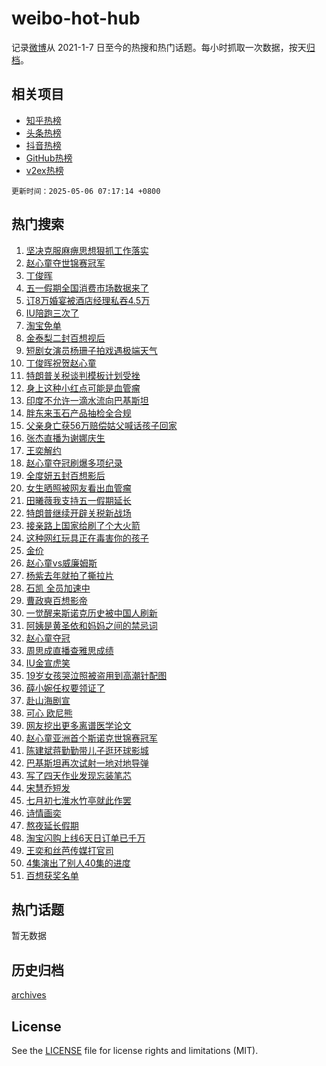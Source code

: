 # weibo-hot-hub

记录[微博](https://www.weibo.com)从 2021-1-7 日至今的热搜和热门话题。每小时抓取一次数据，按天[归档](archives)。

## 相关项目

- [知乎热榜](https://github.com/lonnyzhang423/zhihu-hot-hub)
- [头条热榜](https://github.com/lonnyzhang423/toutiao-hot-hub)
- [抖音热榜](https://github.com/lonnyzhang423/douyin-hot-hub)
- [GitHub热榜](https://github.com/lonnyzhang423/github-hot-hub)
- [v2ex热榜](https://github.com/lonnyzhang423/v2ex-hot-hub)


`更新时间：2025-05-06 07:17:14 +0800`

## 热门搜索

1. [坚决克服麻痹思想狠抓工作落实](https://m.weibo.cn/search?containerid=100103type%3D1%26t%3D10%26q%3D%23%E5%9D%9A%E5%86%B3%E5%85%8B%E6%9C%8D%E9%BA%BB%E7%97%B9%E6%80%9D%E6%83%B3%E7%8B%A0%E6%8A%93%E5%B7%A5%E4%BD%9C%E8%90%BD%E5%AE%9E%23&stream_entry_id=51&isnewpage=1&extparam=seat%3D1%26c_type%3D51%26q%3D%2523%25E5%259D%259A%25E5%2586%25B3%25E5%2585%258B%25E6%259C%258D%25E9%25BA%25BB%25E7%2597%25B9%25E6%2580%259D%25E6%2583%25B3%25E7%258B%25A0%25E6%258A%2593%25E5%25B7%25A5%25E4%25BD%259C%25E8%2590%25BD%25E5%25AE%259E%2523%26dgr%3D0%26pos%3D0%26stream_entry_id%3D51%26filter_type%3Drealtimehot%26cate%3D10103%26display_time%3D1746487033%26pre_seqid%3D17464870335710274343717)
1. [赵心童夺世锦赛冠军](https://m.weibo.cn/search?containerid=100103type%3D1%26t%3D10%26q%3D%23%E8%B5%B5%E5%BF%83%E7%AB%A5%E5%A4%BA%E4%B8%96%E9%94%A6%E8%B5%9B%E5%86%A0%E5%86%9B%23&stream_entry_id=31&isnewpage=1&extparam=seat%3D1%26c_type%3D31%26pos%3D0%26cate%3D5001%26lcate%3D5001%26flag%3D2%26stream_entry_id%3D31%26realpos%3D1%26dgr%3D0%26q%3D%2523%25E8%25B5%25B5%25E5%25BF%2583%25E7%25AB%25A5%25E5%25A4%25BA%25E4%25B8%2596%25E9%2594%25A6%25E8%25B5%259B%25E5%2586%25A0%25E5%2586%259B%2523%26filter_type%3Drealtimehot%26band_rank%3D1%26display_time%3D1746487033%26pre_seqid%3D17464870335710274343717)
1. [丁俊晖](https://m.weibo.cn/search?containerid=100103type%3D1%26t%3D10%26q%3D%E4%B8%81%E4%BF%8A%E6%99%96&stream_entry_id=31&isnewpage=1&extparam=seat%3D1%26c_type%3D31%26pos%3D1%26cate%3D5001%26lcate%3D5001%26flag%3D2%26stream_entry_id%3D31%26realpos%3D2%26dgr%3D0%26q%3D%25E4%25B8%2581%25E4%25BF%258A%25E6%2599%2596%26filter_type%3Drealtimehot%26band_rank%3D2%26display_time%3D1746487033%26pre_seqid%3D17464870335710274343717)
1. [五一假期全国消费市场数据来了](https://m.weibo.cn/search?containerid=100103type%3D1%26t%3D10%26q%3D%23%E4%BA%94%E4%B8%80%E5%81%87%E6%9C%9F%E5%85%A8%E5%9B%BD%E6%B6%88%E8%B4%B9%E5%B8%82%E5%9C%BA%E6%95%B0%E6%8D%AE%E6%9D%A5%E4%BA%86%23&stream_entry_id=31&isnewpage=1&extparam=seat%3D1%26c_type%3D31%26pos%3D2%26cate%3D5001%26lcate%3D5001%26flag%3D0%26stream_entry_id%3D31%26realpos%3D3%26dgr%3D0%26q%3D%2523%25E4%25BA%2594%25E4%25B8%2580%25E5%2581%2587%25E6%259C%259F%25E5%2585%25A8%25E5%259B%25BD%25E6%25B6%2588%25E8%25B4%25B9%25E5%25B8%2582%25E5%259C%25BA%25E6%2595%25B0%25E6%258D%25AE%25E6%259D%25A5%25E4%25BA%2586%2523%26filter_type%3Drealtimehot%26band_rank%3D3%26display_time%3D1746487033%26pre_seqid%3D17464870335710274343717)
1. [订8万婚宴被酒店经理私吞4.5万](https://m.weibo.cn/search?containerid=100103type%3D1%26t%3D10%26q%3D%23%E8%AE%A28%E4%B8%87%E5%A9%9A%E5%AE%B4%E8%A2%AB%E9%85%92%E5%BA%97%E7%BB%8F%E7%90%86%E7%A7%81%E5%90%9E4.5%E4%B8%87%23&stream_entry_id=31&isnewpage=1&extparam=seat%3D1%26c_type%3D31%26pos%3D3%26cate%3D5001%26lcate%3D5001%26flag%3D0%26stream_entry_id%3D31%26realpos%3D4%26dgr%3D0%26q%3D%2523%25E8%25AE%25A28%25E4%25B8%2587%25E5%25A9%259A%25E5%25AE%25B4%25E8%25A2%25AB%25E9%2585%2592%25E5%25BA%2597%25E7%25BB%258F%25E7%2590%2586%25E7%25A7%2581%25E5%2590%259E4.5%25E4%25B8%2587%2523%26filter_type%3Drealtimehot%26band_rank%3D4%26display_time%3D1746487033%26pre_seqid%3D17464870335710274343717)
1. [IU陪跑三次了](https://m.weibo.cn/search?containerid=100103type%3D1%26t%3D10%26q%3D%23IU%E9%99%AA%E8%B7%91%E4%B8%89%E6%AC%A1%E4%BA%86%23&stream_entry_id=31&isnewpage=1&extparam=seat%3D1%26c_type%3D31%26pos%3D4%26cate%3D5001%26lcate%3D5001%26flag%3D2%26stream_entry_id%3D31%26realpos%3D5%26dgr%3D0%26q%3D%2523IU%25E9%2599%25AA%25E8%25B7%2591%25E4%25B8%2589%25E6%25AC%25A1%25E4%25BA%2586%2523%26filter_type%3Drealtimehot%26band_rank%3D5%26display_time%3D1746487033%26pre_seqid%3D17464870335710274343717)
1. [淘宝免单](https://m.weibo.cn/search?containerid=100103type%3D1%26t%3D10%26q%3D%E6%B7%98%E5%AE%9D%E5%85%8D%E5%8D%95&stream_entry_id=31&isnewpage=1&extparam=seat%3D1%26c_type%3D31%26pos%3D5%26cate%3D5001%26lcate%3D5001%26flag%3D0%26stream_entry_id%3D31%26realpos%3D6%26dgr%3D0%26q%3D%25E6%25B7%2598%25E5%25AE%259D%25E5%2585%258D%25E5%258D%2595%26filter_type%3Drealtimehot%26band_rank%3D6%26display_time%3D1746487033%26pre_seqid%3D17464870335710274343717)
1. [金泰梨二封百想视后](https://m.weibo.cn/search?containerid=100103type%3D1%26t%3D10%26q%3D%23%E9%87%91%E6%B3%B0%E6%A2%A8%E4%BA%8C%E5%B0%81%E7%99%BE%E6%83%B3%E8%A7%86%E5%90%8E%23&stream_entry_id=31&isnewpage=1&extparam=seat%3D1%26c_type%3D31%26pos%3D6%26cate%3D5001%26lcate%3D5001%26flag%3D0%26stream_entry_id%3D31%26realpos%3D7%26dgr%3D0%26q%3D%2523%25E9%2587%2591%25E6%25B3%25B0%25E6%25A2%25A8%25E4%25BA%258C%25E5%25B0%2581%25E7%2599%25BE%25E6%2583%25B3%25E8%25A7%2586%25E5%2590%258E%2523%26filter_type%3Drealtimehot%26band_rank%3D7%26display_time%3D1746487033%26pre_seqid%3D17464870335710274343717)
1. [短剧女演员杨珊子拍戏遇极端天气](https://m.weibo.cn/search?containerid=100103type%3D1%26t%3D10%26q%3D%23%E7%9F%AD%E5%89%A7%E5%A5%B3%E6%BC%94%E5%91%98%E6%9D%A8%E7%8F%8A%E5%AD%90%E6%8B%8D%E6%88%8F%E9%81%87%E6%9E%81%E7%AB%AF%E5%A4%A9%E6%B0%94%23&stream_entry_id=31&isnewpage=1&extparam=seat%3D1%26c_type%3D31%26pos%3D7%26cate%3D5001%26lcate%3D5001%26flag%3D2%26stream_entry_id%3D31%26realpos%3D8%26dgr%3D0%26q%3D%2523%25E7%259F%25AD%25E5%2589%25A7%25E5%25A5%25B3%25E6%25BC%2594%25E5%2591%2598%25E6%259D%25A8%25E7%258F%258A%25E5%25AD%2590%25E6%258B%258D%25E6%2588%258F%25E9%2581%2587%25E6%259E%2581%25E7%25AB%25AF%25E5%25A4%25A9%25E6%25B0%2594%2523%26filter_type%3Drealtimehot%26band_rank%3D8%26display_time%3D1746487033%26pre_seqid%3D17464870335710274343717)
1. [丁俊晖祝贺赵心童](https://m.weibo.cn/search?containerid=100103type%3D1%26t%3D10%26q%3D%E4%B8%81%E4%BF%8A%E6%99%96%E7%A5%9D%E8%B4%BA%E8%B5%B5%E5%BF%83%E7%AB%A5&stream_entry_id=31&isnewpage=1&extparam=seat%3D1%26c_type%3D31%26pos%3D8%26cate%3D5001%26lcate%3D5001%26flag%3D1%26stream_entry_id%3D31%26realpos%3D9%26dgr%3D0%26q%3D%25E4%25B8%2581%25E4%25BF%258A%25E6%2599%2596%25E7%25A5%259D%25E8%25B4%25BA%25E8%25B5%25B5%25E5%25BF%2583%25E7%25AB%25A5%26filter_type%3Drealtimehot%26band_rank%3D9%26display_time%3D1746487033%26pre_seqid%3D17464870335710274343717)
1. [特朗普关税谈判模板计划受挫](https://m.weibo.cn/search?containerid=100103type%3D1%26t%3D10%26q%3D%23%E7%89%B9%E6%9C%97%E6%99%AE%E5%85%B3%E7%A8%8E%E8%B0%88%E5%88%A4%E6%A8%A1%E6%9D%BF%E8%AE%A1%E5%88%92%E5%8F%97%E6%8C%AB%23&stream_entry_id=31&isnewpage=1&extparam=seat%3D1%26c_type%3D31%26pos%3D9%26cate%3D5001%26lcate%3D5001%26flag%3D1%26stream_entry_id%3D31%26realpos%3D10%26dgr%3D0%26q%3D%2523%25E7%2589%25B9%25E6%259C%2597%25E6%2599%25AE%25E5%2585%25B3%25E7%25A8%258E%25E8%25B0%2588%25E5%2588%25A4%25E6%25A8%25A1%25E6%259D%25BF%25E8%25AE%25A1%25E5%2588%2592%25E5%258F%2597%25E6%258C%25AB%2523%26filter_type%3Drealtimehot%26band_rank%3D10%26display_time%3D1746487033%26pre_seqid%3D17464870335710274343717)
1. [身上这种小红点可能是血管瘤](https://m.weibo.cn/search?containerid=100103type%3D1%26t%3D10%26q%3D%23%E8%BA%AB%E4%B8%8A%E8%BF%99%E7%A7%8D%E5%B0%8F%E7%BA%A2%E7%82%B9%E5%8F%AF%E8%83%BD%E6%98%AF%E8%A1%80%E7%AE%A1%E7%98%A4%23&stream_entry_id=31&isnewpage=1&extparam=seat%3D1%26c_type%3D31%26pos%3D10%26cate%3D5001%26lcate%3D5001%26flag%3D0%26stream_entry_id%3D31%26realpos%3D11%26dgr%3D0%26q%3D%2523%25E8%25BA%25AB%25E4%25B8%258A%25E8%25BF%2599%25E7%25A7%258D%25E5%25B0%258F%25E7%25BA%25A2%25E7%2582%25B9%25E5%258F%25AF%25E8%2583%25BD%25E6%2598%25AF%25E8%25A1%2580%25E7%25AE%25A1%25E7%2598%25A4%2523%26filter_type%3Drealtimehot%26band_rank%3D11%26display_time%3D1746487033%26pre_seqid%3D17464870335710274343717)
1. [印度不允许一滴水流向巴基斯坦](https://m.weibo.cn/search?containerid=100103type%3D1%26t%3D10%26q%3D%23%E5%8D%B0%E5%BA%A6%E4%B8%8D%E5%85%81%E8%AE%B8%E4%B8%80%E6%BB%B4%E6%B0%B4%E6%B5%81%E5%90%91%E5%B7%B4%E5%9F%BA%E6%96%AF%E5%9D%A6%23&stream_entry_id=31&isnewpage=1&extparam=seat%3D1%26c_type%3D31%26pos%3D11%26cate%3D5001%26lcate%3D5001%26flag%3D2%26stream_entry_id%3D31%26realpos%3D12%26dgr%3D0%26q%3D%2523%25E5%258D%25B0%25E5%25BA%25A6%25E4%25B8%258D%25E5%2585%2581%25E8%25AE%25B8%25E4%25B8%2580%25E6%25BB%25B4%25E6%25B0%25B4%25E6%25B5%2581%25E5%2590%2591%25E5%25B7%25B4%25E5%259F%25BA%25E6%2596%25AF%25E5%259D%25A6%2523%26filter_type%3Drealtimehot%26band_rank%3D12%26display_time%3D1746487033%26pre_seqid%3D17464870335710274343717)
1. [胖东来玉石产品抽检全合规](https://m.weibo.cn/search?containerid=100103type%3D1%26t%3D10%26q%3D%23%E8%83%96%E4%B8%9C%E6%9D%A5%E7%8E%89%E7%9F%B3%E4%BA%A7%E5%93%81%E6%8A%BD%E6%A3%80%E5%85%A8%E5%90%88%E8%A7%84%23&stream_entry_id=31&isnewpage=1&extparam=seat%3D1%26c_type%3D31%26pos%3D12%26cate%3D5001%26lcate%3D5001%26flag%3D0%26stream_entry_id%3D31%26realpos%3D13%26dgr%3D0%26q%3D%2523%25E8%2583%2596%25E4%25B8%259C%25E6%259D%25A5%25E7%258E%2589%25E7%259F%25B3%25E4%25BA%25A7%25E5%2593%2581%25E6%258A%25BD%25E6%25A3%2580%25E5%2585%25A8%25E5%2590%2588%25E8%25A7%2584%2523%26filter_type%3Drealtimehot%26band_rank%3D13%26display_time%3D1746487033%26pre_seqid%3D17464870335710274343717)
1. [父亲身亡获56万赔偿姑父喊话孩子回家](https://m.weibo.cn/search?containerid=100103type%3D1%26t%3D10%26q%3D%23%E7%88%B6%E4%BA%B2%E8%BA%AB%E4%BA%A1%E8%8E%B756%E4%B8%87%E8%B5%94%E5%81%BF%E5%A7%91%E7%88%B6%E5%96%8A%E8%AF%9D%E5%AD%A9%E5%AD%90%E5%9B%9E%E5%AE%B6%23&stream_entry_id=31&isnewpage=1&extparam=seat%3D1%26c_type%3D31%26pos%3D13%26cate%3D5001%26lcate%3D5001%26flag%3D0%26stream_entry_id%3D31%26realpos%3D14%26dgr%3D0%26q%3D%2523%25E7%2588%25B6%25E4%25BA%25B2%25E8%25BA%25AB%25E4%25BA%25A1%25E8%258E%25B756%25E4%25B8%2587%25E8%25B5%2594%25E5%2581%25BF%25E5%25A7%2591%25E7%2588%25B6%25E5%2596%258A%25E8%25AF%259D%25E5%25AD%25A9%25E5%25AD%2590%25E5%259B%259E%25E5%25AE%25B6%2523%26filter_type%3Drealtimehot%26band_rank%3D14%26display_time%3D1746487033%26pre_seqid%3D17464870335710274343717)
1. [张杰直播为谢娜庆生](https://m.weibo.cn/search?containerid=100103type%3D1%26t%3D10%26q%3D%23%E5%BC%A0%E6%9D%B0%E7%9B%B4%E6%92%AD%E4%B8%BA%E8%B0%A2%E5%A8%9C%E5%BA%86%E7%94%9F%23&stream_entry_id=31&isnewpage=1&extparam=seat%3D1%26c_type%3D31%26pos%3D14%26cate%3D5001%26lcate%3D5001%26flag%3D1%26stream_entry_id%3D31%26realpos%3D15%26dgr%3D0%26q%3D%2523%25E5%25BC%25A0%25E6%259D%25B0%25E7%259B%25B4%25E6%2592%25AD%25E4%25B8%25BA%25E8%25B0%25A2%25E5%25A8%259C%25E5%25BA%2586%25E7%2594%259F%2523%26filter_type%3Drealtimehot%26band_rank%3D15%26display_time%3D1746487033%26pre_seqid%3D17464870335710274343717)
1. [王奕解约](https://m.weibo.cn/search?containerid=100103type%3D1%26t%3D10%26q%3D%23%E7%8E%8B%E5%A5%95%E8%A7%A3%E7%BA%A6%23&stream_entry_id=31&isnewpage=1&extparam=seat%3D1%26c_type%3D31%26pos%3D15%26cate%3D5001%26lcate%3D5001%26flag%3D0%26stream_entry_id%3D31%26realpos%3D16%26dgr%3D0%26q%3D%2523%25E7%258E%258B%25E5%25A5%2595%25E8%25A7%25A3%25E7%25BA%25A6%2523%26filter_type%3Drealtimehot%26band_rank%3D16%26display_time%3D1746487033%26pre_seqid%3D17464870335710274343717)
1. [赵心童夺冠刷爆多项纪录](https://m.weibo.cn/search?containerid=100103type%3D1%26t%3D10%26q%3D%23%E8%B5%B5%E5%BF%83%E7%AB%A5%E5%A4%BA%E5%86%A0%E5%88%B7%E7%88%86%E5%A4%9A%E9%A1%B9%E7%BA%AA%E5%BD%95%23&stream_entry_id=31&isnewpage=1&extparam=seat%3D1%26c_type%3D31%26pos%3D16%26cate%3D5001%26lcate%3D5001%26flag%3D1%26stream_entry_id%3D31%26realpos%3D17%26dgr%3D0%26q%3D%2523%25E8%25B5%25B5%25E5%25BF%2583%25E7%25AB%25A5%25E5%25A4%25BA%25E5%2586%25A0%25E5%2588%25B7%25E7%2588%2586%25E5%25A4%259A%25E9%25A1%25B9%25E7%25BA%25AA%25E5%25BD%2595%2523%26filter_type%3Drealtimehot%26band_rank%3D17%26display_time%3D1746487033%26pre_seqid%3D17464870335710274343717)
1. [全度妍五封百想影后](https://m.weibo.cn/search?containerid=100103type%3D1%26t%3D10%26q%3D%23%E5%85%A8%E5%BA%A6%E5%A6%8D%E4%BA%94%E5%B0%81%E7%99%BE%E6%83%B3%E5%BD%B1%E5%90%8E%23&stream_entry_id=31&isnewpage=1&extparam=seat%3D1%26c_type%3D31%26pos%3D17%26cate%3D5001%26lcate%3D5001%26flag%3D0%26stream_entry_id%3D31%26realpos%3D18%26dgr%3D0%26q%3D%2523%25E5%2585%25A8%25E5%25BA%25A6%25E5%25A6%258D%25E4%25BA%2594%25E5%25B0%2581%25E7%2599%25BE%25E6%2583%25B3%25E5%25BD%25B1%25E5%2590%258E%2523%26filter_type%3Drealtimehot%26band_rank%3D18%26display_time%3D1746487033%26pre_seqid%3D17464870335710274343717)
1. [女生晒照被网友看出血管瘤](https://m.weibo.cn/search?containerid=100103type%3D1%26t%3D10%26q%3D%23%E5%A5%B3%E7%94%9F%E6%99%92%E7%85%A7%E8%A2%AB%E7%BD%91%E5%8F%8B%E7%9C%8B%E5%87%BA%E8%A1%80%E7%AE%A1%E7%98%A4%23&stream_entry_id=31&isnewpage=1&extparam=seat%3D1%26c_type%3D31%26pos%3D18%26cate%3D5001%26lcate%3D5001%26flag%3D0%26stream_entry_id%3D31%26realpos%3D19%26dgr%3D0%26q%3D%2523%25E5%25A5%25B3%25E7%2594%259F%25E6%2599%2592%25E7%2585%25A7%25E8%25A2%25AB%25E7%25BD%2591%25E5%258F%258B%25E7%259C%258B%25E5%2587%25BA%25E8%25A1%2580%25E7%25AE%25A1%25E7%2598%25A4%2523%26filter_type%3Drealtimehot%26band_rank%3D19%26display_time%3D1746487033%26pre_seqid%3D17464870335710274343717)
1. [田曦薇我支持五一假期延长](https://m.weibo.cn/search?containerid=100103type%3D1%26t%3D10%26q%3D%E7%94%B0%E6%9B%A6%E8%96%87%E6%88%91%E6%94%AF%E6%8C%81%E4%BA%94%E4%B8%80%E5%81%87%E6%9C%9F%E5%BB%B6%E9%95%BF&stream_entry_id=31&isnewpage=1&extparam=seat%3D1%26c_type%3D31%26pos%3D19%26cate%3D5001%26lcate%3D5001%26flag%3D1%26stream_entry_id%3D31%26realpos%3D20%26dgr%3D0%26q%3D%25E7%2594%25B0%25E6%259B%25A6%25E8%2596%2587%25E6%2588%2591%25E6%2594%25AF%25E6%258C%2581%25E4%25BA%2594%25E4%25B8%2580%25E5%2581%2587%25E6%259C%259F%25E5%25BB%25B6%25E9%2595%25BF%26filter_type%3Drealtimehot%26band_rank%3D20%26display_time%3D1746487033%26pre_seqid%3D17464870335710274343717)
1. [特朗普继续开辟关税新战场](https://m.weibo.cn/search?containerid=100103type%3D1%26t%3D10%26q%3D%23%E7%89%B9%E6%9C%97%E6%99%AE%E7%BB%A7%E7%BB%AD%E5%BC%80%E8%BE%9F%E5%85%B3%E7%A8%8E%E6%96%B0%E6%88%98%E5%9C%BA%23&stream_entry_id=31&isnewpage=1&extparam=seat%3D1%26c_type%3D31%26pos%3D20%26cate%3D5001%26lcate%3D5001%26flag%3D1%26stream_entry_id%3D31%26realpos%3D21%26dgr%3D0%26q%3D%2523%25E7%2589%25B9%25E6%259C%2597%25E6%2599%25AE%25E7%25BB%25A7%25E7%25BB%25AD%25E5%25BC%2580%25E8%25BE%259F%25E5%2585%25B3%25E7%25A8%258E%25E6%2596%25B0%25E6%2588%2598%25E5%259C%25BA%2523%26filter_type%3Drealtimehot%26band_rank%3D21%26display_time%3D1746487033%26pre_seqid%3D17464870335710274343717)
1. [接亲路上国家给刷了个大火箭](https://m.weibo.cn/search?containerid=100103type%3D1%26t%3D10%26q%3D%23%E6%8E%A5%E4%BA%B2%E8%B7%AF%E4%B8%8A%E5%9B%BD%E5%AE%B6%E7%BB%99%E5%88%B7%E4%BA%86%E4%B8%AA%E5%A4%A7%E7%81%AB%E7%AE%AD%23&stream_entry_id=31&isnewpage=1&extparam=seat%3D1%26c_type%3D31%26pos%3D21%26cate%3D5001%26lcate%3D5001%26flag%3D0%26stream_entry_id%3D31%26realpos%3D22%26dgr%3D0%26q%3D%2523%25E6%258E%25A5%25E4%25BA%25B2%25E8%25B7%25AF%25E4%25B8%258A%25E5%259B%25BD%25E5%25AE%25B6%25E7%25BB%2599%25E5%2588%25B7%25E4%25BA%2586%25E4%25B8%25AA%25E5%25A4%25A7%25E7%2581%25AB%25E7%25AE%25AD%2523%26filter_type%3Drealtimehot%26band_rank%3D22%26display_time%3D1746487033%26pre_seqid%3D17464870335710274343717)
1. [这种网红玩具正在毒害你的孩子](https://m.weibo.cn/search?containerid=100103type%3D1%26t%3D10%26q%3D%23%E8%BF%99%E7%A7%8D%E7%BD%91%E7%BA%A2%E7%8E%A9%E5%85%B7%E6%AD%A3%E5%9C%A8%E6%AF%92%E5%AE%B3%E4%BD%A0%E7%9A%84%E5%AD%A9%E5%AD%90%23&stream_entry_id=31&isnewpage=1&extparam=seat%3D1%26c_type%3D31%26pos%3D22%26cate%3D5001%26lcate%3D5001%26flag%3D0%26stream_entry_id%3D31%26realpos%3D23%26dgr%3D0%26q%3D%2523%25E8%25BF%2599%25E7%25A7%258D%25E7%25BD%2591%25E7%25BA%25A2%25E7%258E%25A9%25E5%2585%25B7%25E6%25AD%25A3%25E5%259C%25A8%25E6%25AF%2592%25E5%25AE%25B3%25E4%25BD%25A0%25E7%259A%2584%25E5%25AD%25A9%25E5%25AD%2590%2523%26filter_type%3Drealtimehot%26band_rank%3D23%26display_time%3D1746487033%26pre_seqid%3D17464870335710274343717)
1. [金价](https://m.weibo.cn/search?containerid=100103type%3D1%26t%3D10%26q%3D%E9%87%91%E4%BB%B7&stream_entry_id=31&isnewpage=1&extparam=seat%3D1%26c_type%3D31%26pos%3D23%26cate%3D5001%26lcate%3D5001%26flag%3D0%26stream_entry_id%3D31%26realpos%3D24%26dgr%3D0%26q%3D%25E9%2587%2591%25E4%25BB%25B7%26filter_type%3Drealtimehot%26band_rank%3D24%26display_time%3D1746487033%26pre_seqid%3D17464870335710274343717)
1. [赵心童vs威廉姆斯](https://m.weibo.cn/search?containerid=100103type%3D1%26t%3D10%26q%3D%23%E8%B5%B5%E5%BF%83%E7%AB%A5vs%E5%A8%81%E5%BB%89%E5%A7%86%E6%96%AF%23&stream_entry_id=31&isnewpage=1&extparam=seat%3D1%26c_type%3D31%26pos%3D24%26cate%3D5001%26lcate%3D5001%26flag%3D0%26stream_entry_id%3D31%26realpos%3D25%26dgr%3D0%26q%3D%2523%25E8%25B5%25B5%25E5%25BF%2583%25E7%25AB%25A5vs%25E5%25A8%2581%25E5%25BB%2589%25E5%25A7%2586%25E6%2596%25AF%2523%26filter_type%3Drealtimehot%26band_rank%3D25%26display_time%3D1746487033%26pre_seqid%3D17464870335710274343717)
1. [杨紫去年就拍了撕拉片](https://m.weibo.cn/search?containerid=100103type%3D1%26t%3D10%26q%3D%23%E6%9D%A8%E7%B4%AB%E5%8E%BB%E5%B9%B4%E5%B0%B1%E6%8B%8D%E4%BA%86%E6%92%95%E6%8B%89%E7%89%87%23&stream_entry_id=31&isnewpage=1&extparam=seat%3D1%26c_type%3D31%26pos%3D25%26cate%3D5001%26lcate%3D5001%26flag%3D0%26stream_entry_id%3D31%26realpos%3D26%26dgr%3D0%26q%3D%2523%25E6%259D%25A8%25E7%25B4%25AB%25E5%258E%25BB%25E5%25B9%25B4%25E5%25B0%25B1%25E6%258B%258D%25E4%25BA%2586%25E6%2592%2595%25E6%258B%2589%25E7%2589%2587%2523%26filter_type%3Drealtimehot%26band_rank%3D26%26display_time%3D1746487033%26pre_seqid%3D17464870335710274343717)
1. [石凯 全员加速中](https://m.weibo.cn/search?containerid=100103type%3D1%26t%3D10%26q%3D%E7%9F%B3%E5%87%AF+%E5%85%A8%E5%91%98%E5%8A%A0%E9%80%9F%E4%B8%AD&stream_entry_id=31&isnewpage=1&extparam=seat%3D1%26c_type%3D31%26pos%3D26%26cate%3D5001%26lcate%3D5001%26flag%3D0%26stream_entry_id%3D31%26realpos%3D27%26dgr%3D0%26q%3D%25E7%259F%25B3%25E5%2587%25AF%2520%25E5%2585%25A8%25E5%2591%2598%25E5%258A%25A0%25E9%2580%259F%25E4%25B8%25AD%26filter_type%3Drealtimehot%26band_rank%3D27%26display_time%3D1746487033%26pre_seqid%3D17464870335710274343717)
1. [曹政奭百想影帝](https://m.weibo.cn/search?containerid=100103type%3D1%26t%3D10%26q%3D%23%E6%9B%B9%E6%94%BF%E5%A5%AD%E7%99%BE%E6%83%B3%E5%BD%B1%E5%B8%9D%23&stream_entry_id=31&isnewpage=1&extparam=seat%3D1%26c_type%3D31%26pos%3D27%26cate%3D5001%26lcate%3D5001%26flag%3D0%26stream_entry_id%3D31%26realpos%3D28%26dgr%3D0%26q%3D%2523%25E6%259B%25B9%25E6%2594%25BF%25E5%25A5%25AD%25E7%2599%25BE%25E6%2583%25B3%25E5%25BD%25B1%25E5%25B8%259D%2523%26filter_type%3Drealtimehot%26band_rank%3D28%26display_time%3D1746487033%26pre_seqid%3D17464870335710274343717)
1. [一觉醒来斯诺克历史被中国人刷新](https://m.weibo.cn/search?containerid=100103type%3D1%26t%3D10%26q%3D%23%E4%B8%80%E8%A7%89%E9%86%92%E6%9D%A5%E6%96%AF%E8%AF%BA%E5%85%8B%E5%8E%86%E5%8F%B2%E8%A2%AB%E4%B8%AD%E5%9B%BD%E4%BA%BA%E5%88%B7%E6%96%B0%23&stream_entry_id=31&isnewpage=1&extparam=seat%3D1%26c_type%3D31%26pos%3D28%26cate%3D5001%26lcate%3D5001%26flag%3D1%26stream_entry_id%3D31%26realpos%3D29%26dgr%3D0%26q%3D%2523%25E4%25B8%2580%25E8%25A7%2589%25E9%2586%2592%25E6%259D%25A5%25E6%2596%25AF%25E8%25AF%25BA%25E5%2585%258B%25E5%258E%2586%25E5%258F%25B2%25E8%25A2%25AB%25E4%25B8%25AD%25E5%259B%25BD%25E4%25BA%25BA%25E5%2588%25B7%25E6%2596%25B0%2523%26filter_type%3Drealtimehot%26band_rank%3D29%26display_time%3D1746487033%26pre_seqid%3D17464870335710274343717)
1. [阿姨是黄圣依和妈妈之间的禁忌词](https://m.weibo.cn/search?containerid=100103type%3D1%26t%3D10%26q%3D%23%E9%98%BF%E5%A7%A8%E6%98%AF%E9%BB%84%E5%9C%A3%E4%BE%9D%E5%92%8C%E5%A6%88%E5%A6%88%E4%B9%8B%E9%97%B4%E7%9A%84%E7%A6%81%E5%BF%8C%E8%AF%8D%23&stream_entry_id=31&isnewpage=1&extparam=seat%3D1%26c_type%3D31%26pos%3D29%26cate%3D5001%26lcate%3D5001%26flag%3D0%26stream_entry_id%3D31%26realpos%3D30%26dgr%3D0%26q%3D%2523%25E9%2598%25BF%25E5%25A7%25A8%25E6%2598%25AF%25E9%25BB%2584%25E5%259C%25A3%25E4%25BE%259D%25E5%2592%258C%25E5%25A6%2588%25E5%25A6%2588%25E4%25B9%258B%25E9%2597%25B4%25E7%259A%2584%25E7%25A6%2581%25E5%25BF%258C%25E8%25AF%258D%2523%26filter_type%3Drealtimehot%26band_rank%3D30%26display_time%3D1746487033%26pre_seqid%3D17464870335710274343717)
1. [赵心童夺冠](https://m.weibo.cn/search?containerid=100103type%3D1%26t%3D10%26q%3D%E8%B5%B5%E5%BF%83%E7%AB%A5%E5%A4%BA%E5%86%A0&stream_entry_id=31&isnewpage=1&extparam=seat%3D1%26c_type%3D31%26pos%3D30%26cate%3D5001%26lcate%3D5001%26flag%3D1%26stream_entry_id%3D31%26realpos%3D31%26dgr%3D0%26q%3D%25E8%25B5%25B5%25E5%25BF%2583%25E7%25AB%25A5%25E5%25A4%25BA%25E5%2586%25A0%26filter_type%3Drealtimehot%26band_rank%3D31%26display_time%3D1746487033%26pre_seqid%3D17464870335710274343717)
1. [周思成直播查雅思成绩](https://m.weibo.cn/search?containerid=100103type%3D1%26t%3D10%26q%3D%23%E5%91%A8%E6%80%9D%E6%88%90%E7%9B%B4%E6%92%AD%E6%9F%A5%E9%9B%85%E6%80%9D%E6%88%90%E7%BB%A9%23&stream_entry_id=31&isnewpage=1&extparam=seat%3D1%26c_type%3D31%26pos%3D31%26cate%3D5001%26lcate%3D5001%26flag%3D0%26stream_entry_id%3D31%26realpos%3D32%26dgr%3D0%26q%3D%2523%25E5%2591%25A8%25E6%2580%259D%25E6%2588%2590%25E7%259B%25B4%25E6%2592%25AD%25E6%259F%25A5%25E9%259B%2585%25E6%2580%259D%25E6%2588%2590%25E7%25BB%25A9%2523%26filter_type%3Drealtimehot%26band_rank%3D32%26display_time%3D1746487033%26pre_seqid%3D17464870335710274343717)
1. [IU金宣虎笑](https://m.weibo.cn/search?containerid=100103type%3D1%26t%3D10%26q%3DIU%E9%87%91%E5%AE%A3%E8%99%8E%E7%AC%91&stream_entry_id=31&isnewpage=1&extparam=seat%3D1%26c_type%3D31%26pos%3D32%26cate%3D5001%26lcate%3D5001%26flag%3D0%26stream_entry_id%3D31%26realpos%3D33%26dgr%3D0%26q%3DIU%25E9%2587%2591%25E5%25AE%25A3%25E8%2599%258E%25E7%25AC%2591%26filter_type%3Drealtimehot%26band_rank%3D33%26display_time%3D1746487033%26pre_seqid%3D17464870335710274343717)
1. [19岁女孩哭泣照被盗用到高潮针配图](https://m.weibo.cn/search?containerid=100103type%3D1%26t%3D10%26q%3D%2319%E5%B2%81%E5%A5%B3%E5%AD%A9%E5%93%AD%E6%B3%A3%E7%85%A7%E8%A2%AB%E7%9B%97%E7%94%A8%E5%88%B0%E9%AB%98%E6%BD%AE%E9%92%88%E9%85%8D%E5%9B%BE%23&stream_entry_id=31&isnewpage=1&extparam=seat%3D1%26c_type%3D31%26pos%3D33%26cate%3D5001%26lcate%3D5001%26flag%3D0%26stream_entry_id%3D31%26realpos%3D34%26dgr%3D0%26q%3D%252319%25E5%25B2%2581%25E5%25A5%25B3%25E5%25AD%25A9%25E5%2593%25AD%25E6%25B3%25A3%25E7%2585%25A7%25E8%25A2%25AB%25E7%259B%2597%25E7%2594%25A8%25E5%2588%25B0%25E9%25AB%2598%25E6%25BD%25AE%25E9%2592%2588%25E9%2585%258D%25E5%259B%25BE%2523%26filter_type%3Drealtimehot%26band_rank%3D34%26display_time%3D1746487033%26pre_seqid%3D17464870335710274343717)
1. [薛小婉任权要领证了](https://m.weibo.cn/search?containerid=100103type%3D1%26t%3D10%26q%3D%23%E8%96%9B%E5%B0%8F%E5%A9%89%E4%BB%BB%E6%9D%83%E8%A6%81%E9%A2%86%E8%AF%81%E4%BA%86%23&stream_entry_id=31&isnewpage=1&extparam=seat%3D1%26c_type%3D31%26pos%3D34%26cate%3D5001%26lcate%3D5001%26flag%3D0%26stream_entry_id%3D31%26realpos%3D35%26dgr%3D0%26q%3D%2523%25E8%2596%259B%25E5%25B0%258F%25E5%25A9%2589%25E4%25BB%25BB%25E6%259D%2583%25E8%25A6%2581%25E9%25A2%2586%25E8%25AF%2581%25E4%25BA%2586%2523%26filter_type%3Drealtimehot%26band_rank%3D35%26display_time%3D1746487033%26pre_seqid%3D17464870335710274343717)
1. [赴山海剧宣](https://m.weibo.cn/search?containerid=100103type%3D1%26t%3D10%26q%3D%E8%B5%B4%E5%B1%B1%E6%B5%B7%E5%89%A7%E5%AE%A3&stream_entry_id=31&isnewpage=1&extparam=seat%3D1%26c_type%3D31%26pos%3D35%26cate%3D5001%26lcate%3D5001%26flag%3D0%26stream_entry_id%3D31%26realpos%3D36%26dgr%3D0%26q%3D%25E8%25B5%25B4%25E5%25B1%25B1%25E6%25B5%25B7%25E5%2589%25A7%25E5%25AE%25A3%26filter_type%3Drealtimehot%26band_rank%3D36%26display_time%3D1746487033%26pre_seqid%3D17464870335710274343717)
1. [可心 欧尼熊](https://m.weibo.cn/search?containerid=100103type%3D1%26t%3D10%26q%3D%E5%8F%AF%E5%BF%83+%E6%AC%A7%E5%B0%BC%E7%86%8A&stream_entry_id=31&isnewpage=1&extparam=seat%3D1%26c_type%3D31%26pos%3D36%26cate%3D5001%26lcate%3D5001%26flag%3D0%26stream_entry_id%3D31%26realpos%3D37%26dgr%3D0%26q%3D%25E5%258F%25AF%25E5%25BF%2583%2520%25E6%25AC%25A7%25E5%25B0%25BC%25E7%2586%258A%26filter_type%3Drealtimehot%26band_rank%3D37%26display_time%3D1746487033%26pre_seqid%3D17464870335710274343717)
1. [网友挖出更多离谱医学论文](https://m.weibo.cn/search?containerid=100103type%3D1%26t%3D10%26q%3D%E7%BD%91%E5%8F%8B%E6%8C%96%E5%87%BA%E6%9B%B4%E5%A4%9A%E7%A6%BB%E8%B0%B1%E5%8C%BB%E5%AD%A6%E8%AE%BA%E6%96%87&stream_entry_id=31&isnewpage=1&extparam=seat%3D1%26c_type%3D31%26pos%3D37%26cate%3D5001%26lcate%3D5001%26flag%3D0%26stream_entry_id%3D31%26realpos%3D38%26dgr%3D0%26q%3D%25E7%25BD%2591%25E5%258F%258B%25E6%258C%2596%25E5%2587%25BA%25E6%259B%25B4%25E5%25A4%259A%25E7%25A6%25BB%25E8%25B0%25B1%25E5%258C%25BB%25E5%25AD%25A6%25E8%25AE%25BA%25E6%2596%2587%26filter_type%3Drealtimehot%26band_rank%3D38%26display_time%3D1746487033%26pre_seqid%3D17464870335710274343717)
1. [赵心童亚洲首个斯诺克世锦赛冠军](https://m.weibo.cn/search?containerid=100103type%3D1%26t%3D10%26q%3D%23%E8%B5%B5%E5%BF%83%E7%AB%A5%E4%BA%9A%E6%B4%B2%E9%A6%96%E4%B8%AA%E6%96%AF%E8%AF%BA%E5%85%8B%E4%B8%96%E9%94%A6%E8%B5%9B%E5%86%A0%E5%86%9B%23&stream_entry_id=31&isnewpage=1&extparam=seat%3D1%26c_type%3D31%26pos%3D38%26cate%3D5001%26lcate%3D5001%26flag%3D1%26stream_entry_id%3D31%26realpos%3D39%26dgr%3D0%26q%3D%2523%25E8%25B5%25B5%25E5%25BF%2583%25E7%25AB%25A5%25E4%25BA%259A%25E6%25B4%25B2%25E9%25A6%2596%25E4%25B8%25AA%25E6%2596%25AF%25E8%25AF%25BA%25E5%2585%258B%25E4%25B8%2596%25E9%2594%25A6%25E8%25B5%259B%25E5%2586%25A0%25E5%2586%259B%2523%26filter_type%3Drealtimehot%26band_rank%3D39%26display_time%3D1746487033%26pre_seqid%3D17464870335710274343717)
1. [陈建斌蒋勤勤带儿子逛环球影城](https://m.weibo.cn/search?containerid=100103type%3D1%26t%3D10%26q%3D%23%E9%99%88%E5%BB%BA%E6%96%8C%E8%92%8B%E5%8B%A4%E5%8B%A4%E5%B8%A6%E5%84%BF%E5%AD%90%E9%80%9B%E7%8E%AF%E7%90%83%E5%BD%B1%E5%9F%8E%23&stream_entry_id=31&isnewpage=1&extparam=seat%3D1%26c_type%3D31%26pos%3D39%26cate%3D5001%26lcate%3D5001%26flag%3D0%26stream_entry_id%3D31%26realpos%3D40%26dgr%3D0%26q%3D%2523%25E9%2599%2588%25E5%25BB%25BA%25E6%2596%258C%25E8%2592%258B%25E5%258B%25A4%25E5%258B%25A4%25E5%25B8%25A6%25E5%2584%25BF%25E5%25AD%2590%25E9%2580%259B%25E7%258E%25AF%25E7%2590%2583%25E5%25BD%25B1%25E5%259F%258E%2523%26filter_type%3Drealtimehot%26band_rank%3D40%26display_time%3D1746487033%26pre_seqid%3D17464870335710274343717)
1. [巴基斯坦再次试射一地对地导弹](https://m.weibo.cn/search?containerid=100103type%3D1%26t%3D10%26q%3D%23%E5%B7%B4%E5%9F%BA%E6%96%AF%E5%9D%A6%E5%86%8D%E6%AC%A1%E8%AF%95%E5%B0%84%E4%B8%80%E5%9C%B0%E5%AF%B9%E5%9C%B0%E5%AF%BC%E5%BC%B9%23&stream_entry_id=31&isnewpage=1&extparam=seat%3D1%26c_type%3D31%26pos%3D40%26cate%3D5001%26lcate%3D5001%26flag%3D0%26stream_entry_id%3D31%26realpos%3D41%26dgr%3D0%26q%3D%2523%25E5%25B7%25B4%25E5%259F%25BA%25E6%2596%25AF%25E5%259D%25A6%25E5%2586%258D%25E6%25AC%25A1%25E8%25AF%2595%25E5%25B0%2584%25E4%25B8%2580%25E5%259C%25B0%25E5%25AF%25B9%25E5%259C%25B0%25E5%25AF%25BC%25E5%25BC%25B9%2523%26filter_type%3Drealtimehot%26band_rank%3D41%26display_time%3D1746487033%26pre_seqid%3D17464870335710274343717)
1. [写了四天作业发现忘装笔芯](https://m.weibo.cn/search?containerid=100103type%3D1%26t%3D10%26q%3D%E5%86%99%E4%BA%86%E5%9B%9B%E5%A4%A9%E4%BD%9C%E4%B8%9A%E5%8F%91%E7%8E%B0%E5%BF%98%E8%A3%85%E7%AC%94%E8%8A%AF&stream_entry_id=31&isnewpage=1&extparam=seat%3D1%26c_type%3D31%26pos%3D41%26cate%3D5001%26lcate%3D5001%26flag%3D0%26stream_entry_id%3D31%26realpos%3D42%26dgr%3D0%26q%3D%25E5%2586%2599%25E4%25BA%2586%25E5%259B%259B%25E5%25A4%25A9%25E4%25BD%259C%25E4%25B8%259A%25E5%258F%2591%25E7%258E%25B0%25E5%25BF%2598%25E8%25A3%2585%25E7%25AC%2594%25E8%258A%25AF%26filter_type%3Drealtimehot%26band_rank%3D42%26display_time%3D1746487033%26pre_seqid%3D17464870335710274343717)
1. [宋慧乔短发](https://m.weibo.cn/search?containerid=100103type%3D1%26t%3D10%26q%3D%E5%AE%8B%E6%85%A7%E4%B9%94%E7%9F%AD%E5%8F%91&stream_entry_id=31&isnewpage=1&extparam=seat%3D1%26c_type%3D31%26pos%3D42%26cate%3D5001%26lcate%3D5001%26flag%3D0%26stream_entry_id%3D31%26realpos%3D43%26dgr%3D0%26q%3D%25E5%25AE%258B%25E6%2585%25A7%25E4%25B9%2594%25E7%259F%25AD%25E5%258F%2591%26filter_type%3Drealtimehot%26band_rank%3D43%26display_time%3D1746487033%26pre_seqid%3D17464870335710274343717)
1. [七月初七淮水竹亭就此作罢](https://m.weibo.cn/search?containerid=100103type%3D1%26t%3D10%26q%3D%E4%B8%83%E6%9C%88%E5%88%9D%E4%B8%83%E6%B7%AE%E6%B0%B4%E7%AB%B9%E4%BA%AD%E5%B0%B1%E6%AD%A4%E4%BD%9C%E7%BD%A2&stream_entry_id=31&isnewpage=1&extparam=seat%3D1%26c_type%3D31%26pos%3D43%26cate%3D5001%26lcate%3D5001%26flag%3D0%26stream_entry_id%3D31%26realpos%3D44%26dgr%3D0%26q%3D%25E4%25B8%2583%25E6%259C%2588%25E5%2588%259D%25E4%25B8%2583%25E6%25B7%25AE%25E6%25B0%25B4%25E7%25AB%25B9%25E4%25BA%25AD%25E5%25B0%25B1%25E6%25AD%25A4%25E4%25BD%259C%25E7%25BD%25A2%26filter_type%3Drealtimehot%26band_rank%3D44%26display_time%3D1746487033%26pre_seqid%3D17464870335710274343717)
1. [诗情画奕](https://m.weibo.cn/search?containerid=100103type%3D1%26t%3D10%26q%3D%E8%AF%97%E6%83%85%E7%94%BB%E5%A5%95&stream_entry_id=31&isnewpage=1&extparam=seat%3D1%26c_type%3D31%26pos%3D44%26cate%3D5001%26lcate%3D5001%26flag%3D0%26stream_entry_id%3D31%26realpos%3D45%26dgr%3D0%26q%3D%25E8%25AF%2597%25E6%2583%2585%25E7%2594%25BB%25E5%25A5%2595%26filter_type%3Drealtimehot%26band_rank%3D45%26display_time%3D1746487033%26pre_seqid%3D17464870335710274343717)
1. [熬夜延长假期](https://m.weibo.cn/search?containerid=100103type%3D1%26t%3D10%26q%3D%E7%86%AC%E5%A4%9C%E5%BB%B6%E9%95%BF%E5%81%87%E6%9C%9F&stream_entry_id=31&isnewpage=1&extparam=seat%3D1%26c_type%3D31%26pos%3D45%26cate%3D5001%26lcate%3D5001%26flag%3D0%26stream_entry_id%3D31%26realpos%3D46%26dgr%3D0%26q%3D%25E7%2586%25AC%25E5%25A4%259C%25E5%25BB%25B6%25E9%2595%25BF%25E5%2581%2587%25E6%259C%259F%26filter_type%3Drealtimehot%26band_rank%3D46%26display_time%3D1746487033%26pre_seqid%3D17464870335710274343717)
1. [淘宝闪购上线6天日订单已千万](https://m.weibo.cn/search?containerid=100103type%3D1%26t%3D10%26q%3D%23%E6%B7%98%E5%AE%9D%E9%97%AA%E8%B4%AD%E4%B8%8A%E7%BA%BF6%E5%A4%A9%E6%97%A5%E8%AE%A2%E5%8D%95%E5%B7%B2%E5%8D%83%E4%B8%87%23&stream_entry_id=31&isnewpage=1&extparam=seat%3D1%26c_type%3D31%26pos%3D46%26cate%3D5001%26lcate%3D5001%26flag%3D0%26stream_entry_id%3D31%26realpos%3D47%26dgr%3D0%26q%3D%2523%25E6%25B7%2598%25E5%25AE%259D%25E9%2597%25AA%25E8%25B4%25AD%25E4%25B8%258A%25E7%25BA%25BF6%25E5%25A4%25A9%25E6%2597%25A5%25E8%25AE%25A2%25E5%258D%2595%25E5%25B7%25B2%25E5%258D%2583%25E4%25B8%2587%2523%26filter_type%3Drealtimehot%26band_rank%3D47%26display_time%3D1746487033%26pre_seqid%3D17464870335710274343717)
1. [王奕和丝芭传媒打官司](https://m.weibo.cn/search?containerid=100103type%3D1%26t%3D10%26q%3D%23%E7%8E%8B%E5%A5%95%E5%92%8C%E4%B8%9D%E8%8A%AD%E4%BC%A0%E5%AA%92%E6%89%93%E5%AE%98%E5%8F%B8%23&stream_entry_id=31&isnewpage=1&extparam=seat%3D1%26c_type%3D31%26pos%3D47%26cate%3D5001%26lcate%3D5001%26flag%3D0%26stream_entry_id%3D31%26realpos%3D48%26dgr%3D0%26q%3D%2523%25E7%258E%258B%25E5%25A5%2595%25E5%2592%258C%25E4%25B8%259D%25E8%258A%25AD%25E4%25BC%25A0%25E5%25AA%2592%25E6%2589%2593%25E5%25AE%2598%25E5%258F%25B8%2523%26filter_type%3Drealtimehot%26band_rank%3D48%26display_time%3D1746487033%26pre_seqid%3D17464870335710274343717)
1. [4集演出了别人40集的进度](https://m.weibo.cn/search?containerid=100103type%3D1%26t%3D10%26q%3D4%E9%9B%86%E6%BC%94%E5%87%BA%E4%BA%86%E5%88%AB%E4%BA%BA40%E9%9B%86%E7%9A%84%E8%BF%9B%E5%BA%A6&stream_entry_id=31&isnewpage=1&extparam=seat%3D1%26c_type%3D31%26pos%3D48%26cate%3D5001%26lcate%3D5001%26flag%3D0%26stream_entry_id%3D31%26realpos%3D49%26dgr%3D0%26q%3D4%25E9%259B%2586%25E6%25BC%2594%25E5%2587%25BA%25E4%25BA%2586%25E5%2588%25AB%25E4%25BA%25BA40%25E9%259B%2586%25E7%259A%2584%25E8%25BF%259B%25E5%25BA%25A6%26filter_type%3Drealtimehot%26band_rank%3D49%26display_time%3D1746487033%26pre_seqid%3D17464870335710274343717)
1. [百想获奖名单](https://m.weibo.cn/search?containerid=100103type%3D1%26t%3D10%26q%3D%23%E7%99%BE%E6%83%B3%E8%8E%B7%E5%A5%96%E5%90%8D%E5%8D%95%23&stream_entry_id=31&isnewpage=1&extparam=seat%3D1%26c_type%3D31%26pos%3D49%26cate%3D5001%26lcate%3D5001%26flag%3D0%26stream_entry_id%3D31%26realpos%3D50%26dgr%3D0%26q%3D%2523%25E7%2599%25BE%25E6%2583%25B3%25E8%258E%25B7%25E5%25A5%2596%25E5%2590%258D%25E5%258D%2595%2523%26filter_type%3Drealtimehot%26band_rank%3D50%26display_time%3D1746487033%26pre_seqid%3D17464870335710274343717)

## 热门话题

暂无数据

## 历史归档

[archives](archives)

## License

See the [LICENSE](LICENSE) file for license rights and limitations (MIT).
